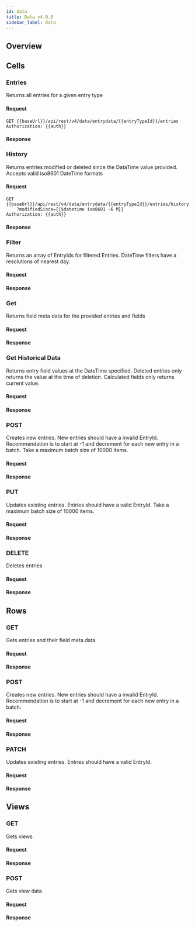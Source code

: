 ```yaml
---
id: data
title: Data v4.0.0
sidebar_label: Data
---
```

## Overview


## Cells

### Entries

Returns all entries for a given entry type

#### Request

```http
GET {{baseUrl}}/api/rest/v4/data/entrydata/{{entryTypeId}}/entries
Authorization: {{auth}}

```

#### Response


### History

Returns entries modified or deleted since the DataTime value provided. Accepts valid iso8601 DateTime formats

#### Request

```http
GET {{baseUrl}}/api/rest/v4/data/entrydata/{{entryTypeId}}/entries/history
    ?modifiedSince={{$datetime iso8601 -6 M}}
Authorization: {{auth}}

```

#### Response


### Filter

Returns an array of EntryIds for filtered Entries. DateTime filters have a resolutions of nearest day.

#### Request

#### Response


### Get

Returns field meta data for the provided entries and fields

#### Request

#### Response


### Get Historical Data

Returns entry field values at the DateTime specified. Deleted entries only returns the value at the time of deletion. Calculated fields only returns current value.

#### Request

#### Response


### POST

Creates new entries. New entries should have a invalid EntryId. Recommendation is to start at -1 and decrement for each new entry in a batch. Take a maximum batch size of 10000 items.

#### Request

#### Response


### PUT

Updates existing entries. Entries should have a valid EntryId. Take a maximum batch size of 10000 items.

#### Request

#### Response

### DELETE

Deletes entries

#### Request

#### Response

## Rows

### GET

Gets entries and their field meta data

#### Request

#### Response

### POST

Creates new entries. New entries should have a invalid EntryId. Recommendation is to start at -1 and decrement for each new entry in a batch.

#### Request

#### Response

### PATCH

Updates existing entries. Entries should have a valid EntryId.

#### Request

#### Response

## Views

### GET

Gets views

#### Request

#### Response

### POST

Gets view data

#### Request

#### Response
